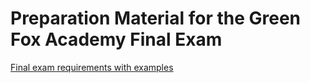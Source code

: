 # Preparation Material for the Green Fox Academy Final Exam

[Final exam requirements with examples](final-java.md)

